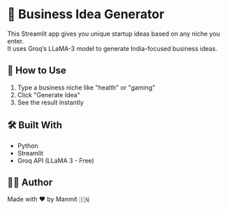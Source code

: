 # 🚀 Business Idea Generator

This Streamlit app gives you unique startup ideas based on any niche you enter.  
It uses Groq’s LLaMA-3 model to generate India-focused business ideas.

## 🧠 How to Use
1. Type a business niche like "health" or "gaming"
2. Click "Generate Idea"
3. See the result instantly

## 🛠 Built With
- Python
- Streamlit
- Groq API (LLaMA 3 - Free)

## 👨‍💻 Author
Made with ❤️ by Manmit 🇮🇳
